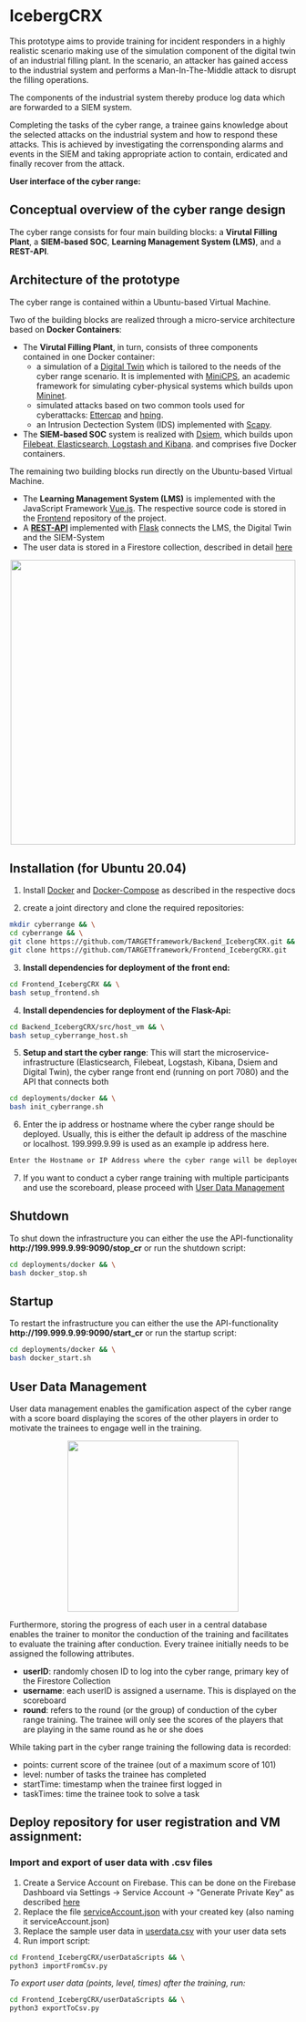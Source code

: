 # IcebergCRX

This prototype aims to provide training for incident responders in a highly realistic scenario making use of the simulation component of the digital twin of an industrial filling plant. 
In the scenario, an attacker has gained access to the industrial system and performs a Man-In-The-Middle attack to disrupt the filling operations. 

The components of the industrial system thereby produce log data which are forwarded to a SIEM system. 

Completing the tasks of the cyber range, a trainee gains knowledge about the selected attacks on the industrial system and how to respond these attacks. This is achieved by investigating the corrensponding alarms and events in the SIEM and taking appropriate action to contain, erdicated and finally recover from the attack.


**User interface of the cyber range:**


## Conceptual overview of the cyber range design
The cyber range consists for four main building blocks: a **Virutal Filling Plant**, a **SIEM-based SOC**, **Learning Management System (LMS)**, and a **REST-API**.


## Architecture of the prototype
The cyber range is contained within a Ubuntu-based Virtual Machine.

Two of the building blocks are realized through a micro-service architecture based on **Docker Containers**: 

- The **Virutal Filling Plant**, in turn, consists of three components contained in one Docker container:
    - a simulation of a [Digital Twin](./src) which is tailored to the needs of the cyber range scenario. It is implemented with [MiniCPS](https://github.com/scy-phy/minicps), an academic framework for simulating cyber-physical systems which builds upon [Mininet](http://mininet.org). 
    - simulated attacks based on two common tools used for cyberattacks: [Ettercap](https://www.ettercap-project.org/) and [hping](http://www.hping.org/). 
    - an Intrusion Dectection System (IDS) implemented with [Scapy](https://scapy.net/).
- The **SIEM-based SOC** system is realized with [Dsiem](https://www.dsiem.org/), which builds upon [Filebeat, Elasticsearch, Logstash and Kibana](https://www.elastic.co/). and comprises five Docker containers.

The remaining two building blocks run directly on the Ubuntu-based Virtual Machine.


- The **Learning Management System (LMS)** is implemented with the JavaScript Framework [Vue.js](https://vuejs.org/). The respective source code is stored in the [Frontend](https://github.com/TARGETframework/Frontend_IcebergCRX) repository of the project.
- A **[REST-API]((https://github.com/TARGETframework/Backend_IcebergCRX/tree/main/src/pyrest))** implemented with [Flask](https://flask.palletsprojects.com/en/1.1.x/) connects the LMS, the Digital Twin and the SIEM-System
- The user data is stored in a Firestore collection, described in detail [here](#user-data-management)

 <p align="center">
  <img src="https://user-images.githubusercontent.com/56884203/189820082-c1b67f1a-a2d5-4e98-ab14-fcaf3164c698.png" width="500" />
</p>


## Installation (for Ubuntu 20.04)

1. Install [Docker](https://docs.docker.com/engine/install/ubuntu/) and [Docker-Compose](https://docs.docker.com/compose/install/) as described in the respective docs

2. create a joint directory and clone the required repositories:
```bash
mkdir cyberrange && \
cd cyberrange && \
git clone https://github.com/TARGETframework/Backend_IcebergCRX.git && \
git clone https://github.com/TARGETframework/Frontend_IcebergCRX.git
 ```
 3. **Install dependencies for deployment of the front end:**
```bash
cd Frontend_IcebergCRX && \
bash setup_frontend.sh
 ```

4. **Install dependencies for deployment of the Flask-Api:**
```bash
cd Backend_IcebergCRX/src/host_vm && \
bash setup_cyberrange_host.sh
 ```
5. **Setup and start the cyber range**: This will start the microservice-infrastructure (Elasticsearch, Filebeat, Logstash, Kibana, Dsiem and Digital Twin), the cyber range front end (running on port 7080) and the API that connects both
```bash
cd deployments/docker && \
bash init_cyberrange.sh
 ```
6. Enter the ip address or hostname where the cyber range should be deployed. Usually, this is either the default ip address of the maschine or localhost. 199.999.9.99 is used as an example ip address here.

```bash
Enter the Hostname or IP Address where the cyber range will be deployed: 199.999.9.99
```
 7. If you want to conduct a cyber range training with multiple participants and use the scoreboard, please proceed with [User Data Management](#user-data-management)
## Shutdown
To shut down the infrastructure you can either the use the API-functionality **ht<span>tp://</span>199.999.9.99:9090/stop_cr** or run the shutdown script:
 
 ```bash
cd deployments/docker && \
bash docker_stop.sh
 ```

## Startup
To restart the infrastructure you can either the use the API-functionality **ht<span>tp://</span>199.999.9.99:9090/start_cr** or run the startup script:
 
 ```bash
cd deployments/docker && \
bash docker_start.sh
 ```

## User Data Management
User data management enables the gamification aspect of the cyber range with a score board displaying the scores of the other players in order to motivate the trainees to engage well in the training. 
 <p align="center">
  <img src="https://user-images.githubusercontent.com/56884203/112821702-4fe00c00-9087-11eb-82bd-ca8c09e51f73.png" width="300" />
</p>

Furthermore, storing the progress of each user in a central database enables the trainer to monitor the conduction of the training and facilitates to evaluate the training after conduction. 
Every trainee initially needs to be assigned the following attributes.

 - **userID**: randomly chosen ID to log into the cyber range, primary key of the Firestore Collection
 - **username**: each userID is assigned a username. This is displayed on the scoreboard
 - **round**: refers to the round (or the group) of conduction of the cyber range training. The trainee will only see the scores of the players that are playing in the same round as he or she does
 
While taking part in the cyber range training the following data is recorded:

- points: current score of the trainee (out of a maximum score of 101)
- level: number of tasks the trainee has completed
- startTime: timestamp when the trainee first logged in
- taskTimes: time the trainee took to solve a task

## Deploy repository for user registration and VM assignment:


### Import and export of user data with .csv files
1. Create a Service Account on Firebase. This can be done on the Firebase Dashboard via Settings -> Service Account -> "Generate Private Key" as described [here]( https://firebase.google.com/docs/admin/setup#python)
2. Replace the file [serviceAccount.json](https://github.com/TARGETframework/Frontend_IcebergCRX/blob/main/userDataScripts/serviceAccount.json) with your created key (also naming it serviceAccount.json)
3. Replace the sample user data in [userdata.csv](https://github.com/TARGETframework/Frontend_IcebergCRX/blob/main/userDataScripts/usernames.csv) with your user data sets
4. Run import script:
```bash
cd Frontend_IcebergCRX/userDataScripts && \
python3 importFromCsv.py
 ```
*To export user data (points, level, times) after the training, run:*
 
 ```bash
cd Frontend_IcebergCRX/userDataScripts && \
python3 exportToCsv.py
 ```

